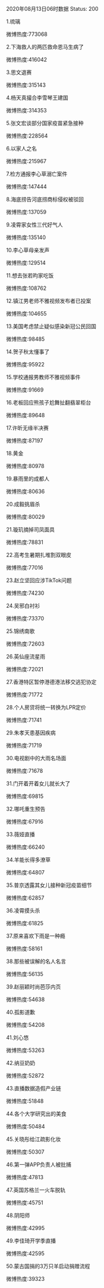 2020年08月13日06时数据
Status: 200

1.琉璃

微博热度:773068

2.下海救人的两匹救命恩马生病了

微博热度:416042

3.思文退赛

微博热度:315143

4.杨天真撮合李雪琴王建国

微博热度:314353

5.张文宏谈部分国家疫苗紧急接种

微博热度:228564

6.以家人之名

微博热度:215967

7.检方通报李心草溺亡案件

微博热度:147444

8.海底捞告河底捞商标侵权被驳回

微博热度:137059

9.凌霄家女性三代好气人

微博热度:135140

10.李心草母亲发声

微博热度:129514

11.想去张若昀家吃饭

微博热度:108762

12.镇江男老师不雅视频发布者已投案

微博热度:104655

13.美国考虑禁止疑似感染新冠公民回国

微博热度:98485

14.贺子秋太懂事了

微博热度:95922

15.学校通报男教师不雅视频事件

微博热度:91669

16.老板回应熊孩子尬舞扯翻翡翠柜台

微博热度:89648

17.许昕无缘半决赛

微博热度:87197

18.黄金

微博热度:80978

19.暴雨里的成都人

微博热度:80636

20.成毅挑眉杀

微博热度:80029

21.璇玑摘掉司凤面具

微博热度:78831

22.高考生暑期扎堆割双眼皮

微博热度:77016

23.赵立坚回应涉TikTok问题

微博热度:74230

24.吴邪白衬衫

微博热度:73370

25.锦绣南歌

微博热度:72603

26.英仙座流星雨

微博热度:72021

27.香港特区暂停港德港法移交逃犯协定

微博热度:71772

28.个人房贷将统一转换为LPR定价

微博热度:71741

29.朱孝天患基因疾病

微博热度:71719

30.电视剧中的大雨名场面

微博热度:71678

31.门开着开着女儿就长大了

微博热度:69815

32.哪吒重生预告

微博热度:67916

33.薇娅直播

微博热度:66240

34.羊能长得多潦草

微博热度:64807

35.普京透露其女儿接种新冠疫苗细节

微博热度:62857

36.凌霄摸头杀

微博热度:61825

37.原来喜欢下雨是一种瘾

微博热度:58161

38.那些被误解的名人名言

微博热度:56135

39.赵丽颖时尚芭莎内页

微博热度:54638

40.孤影道歉

微博热度:54208

41.刘心悠

微博热度:53263

42.纳豆奶奶

微博热度:52872

43.直播数据造假产业链

微博热度:51848

44.各个大学研究出的美食

微博热度:50484

45.关晓彤给江疏影化妆

微博热度:50307

46.第一弹APP负责人被批捕

微博热度:47813

47.英国苏格兰一火车脱轨

微博热度:45751

48.阴阳师

微博热度:42995

49.李佳琦开学季直播

微博热度:42595

50.蒙古国捐的3万只羊启动捐赠流程

微博热度:39323

